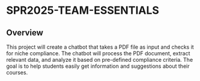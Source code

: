 # SPR2025-TEAM-ESSENTIALS

## Overview
This project will create a chatbot that takes a PDF file as input and checks it for niche compliance.
The chatbot will process the PDF document, extract relevant data, and analyze it based on pre-defined compliance criteria. The goal is to help students easily get information and suggestions about their courses.

##